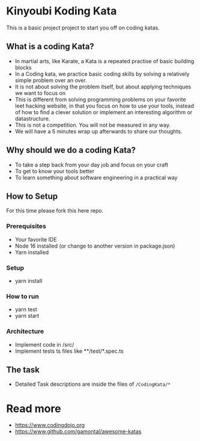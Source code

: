 # Kinyoubi Koding Kata

This is a basic project project to start you off on coding katas. 

## What is a coding Kata?

- In martial arts, like Karate, a Kata is a repeated practise of basic building blocks
- In a Coding kata, we practice basic coding skills by solving a relatively simple problem over an over.
- It is not about solving the problem itself, but about applying techniques we want to focus on
- This is different from solving programming problems on your favorite leet hacking website, in that you focus on how to use your tools, instead of how to find a clever solution or implement an interesting algorithm or datastructure.
- This is not a competition. You will not be measured in any way.
- We will have a 5 minutes wrap up afterwards to share our thoughts.


## Why should we do a coding Kata?

- To take a step back from your day job and focus on your craft
- To get to know your tools better
- To learn something about software engineering in a practical way


## How to Setup

For this time please fork this here repo.


### Prerequisites

- Your favorite IDE
- Node 16 installed (or change to another version in package.json)
- Yarn installed

### Setup

- yarn install

### How to run

- yarn test
- yarn start

### Architecture

- Implement code in /src/
- Implement tests ts files like **/test/*.spec.ts

## The task

- Detailed Task descriptions are inside the files of `/CodingKata/*`

# Read more

- https://www.codingdojo.org
- https://www.github.com/gamontal/awesome-katas



